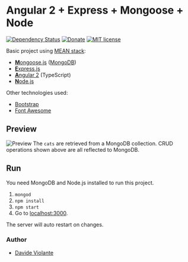 # Angular 2 + Express + Mongoose + Node

[![Dependency Status](https://david-dm.org/DavideViolante/Angular2-Express-Mongoose.svg)](https://david-dm.org/DavideViolante/Angular2-Express-Mongoose) [![Donate](https://img.shields.io/badge/paypal-donate-179BD7.svg)](https://www.paypal.com/cgi-bin/webscr?cmd=_s-xclick&hosted_button_id=M3EYKSBP7755A) [![MIT license](http://img.shields.io/badge/license-MIT-brightgreen.svg)](http://opensource.org/licenses/MIT)

Basic project using [MEAN stack](https://en.wikipedia.org/wiki/MEAN_(software_bundle)):
* [**M**ongoose.js](http://www.mongoosejs.com) ([MongoDB](http://www.mongodb.com))
* [**E**xpress.js](http://expressjs.com)
* [**A**ngular 2](https://angular.io) (TypeScript)
* [**N**ode.js](https://nodejs.org)

Other technologies used:
* [Bootstrap](http://www.getbootstrap.com)
* [Font Awesome](http://fontawesome.io)

## Preview
![Preview](https://raw.githubusercontent.com/DavideViolante/Angular2-Express-Mongoose/master/demo.gif "Preview")
The `cats` are retrieved from a MongoDB collection. CRUD operations shown above are all reflected to MongoDB.

## Run
You need MongoDB and Node.js installed to run this project.

1. `mongod`
2. `npm install`
3. `npm start`
4. Go to [localhost:3000](http://localhost:3000).

The server will auto restart on changes.

### Author
* [Davide Violante](https://github.com/DavideViolante)
